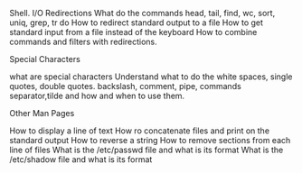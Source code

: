 Shell. I/O Redirections
What do the commands head, tail, find, wc, sort, uniq, grep, tr do
How to redirect standard output to a file
How to get standard input from a file instead of the keyboard
How to combine commands and filters with redirections.
 
Special Characters

what are special characters
Understand what to do the white spaces, single quotes, double quotes. backslash, comment, pipe, commands separator,tilde and how and when to use them.

Other Man Pages

How to display a line of text
How ro concatenate files and print on the standard output
How to reverse a string
How to remove sections from each line of files
What is the /etc/passwd file and what is its format
What is the /etc/shadow file and what is its format
